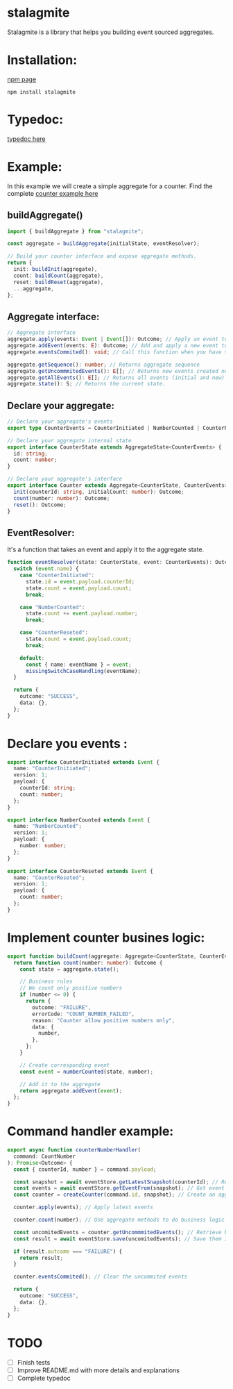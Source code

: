 # stalagmite

Stalagmite is a library that helps you building event sourced aggregates.

# Installation: 

[npm page](https://www.npmjs.com/package/stalagmite)

`npm install stalagmite`

# Typedoc:

[typedoc here](https://sachacr.github.io/stalagmite/modules.html)

# Example:

In this example we will create a simple aggregate for a counter. Find the complete [counter example here](https://github.com/SachaCR/stalagmite/tree/main/src/examples/counter)

## buildAggregate()

```typescript
import { buildAggregate } from "stalagmite";

const aggregate = buildAggregate(initialState, eventResolver);

// Build your counter interface and expose aggregate methods.
return {
  init: buildInit(aggregate),
  count: buildCount(aggregate),
  reset: buildReset(aggregate),
  ...aggregate,
};
```

## Aggregate interface:

```typescript
// Aggregate interface
aggregate.apply(events: Event | Event[]): Outcome; // Apply an event to the aggregate.
aggregate.addEvent(events: E): Outcome; // Add and apply a new event to the aggregate.
aggregate.eventsCommited(): void; // Call this function when you have saved those events in your event store. It clear the uncommited events array

aggregate.getSequence(): number; // Returns aggregate sequence
aggregate.getUncommmitedEvents(): E[]; // Returns new events created not commited yet
aggregate.getAllEvents(): E[]; // Returns all events (initial and new)
aggregate.state(): S; // Returns the current state.
```

## Declare your aggregate:

```typescript
// Declare your aggregate's events
export type CounterEvents = CounterInitiated | NumberCounted | CounterReseted;

// Declare your aggregate internal state
export interface CounterState extends AggregateState<CounterEvents> {
  id: string;
  count: number;
}

// Declare your aggregate's interface
export interface Counter extends Aggregate<CounterState, CounterEvents> {
  init(counterId: string, initialCount: number): Outcome;
  count(number: number): Outcome;
  reset(): Outcome;
}
```

## EventResolver:

It's a function that takes an event and apply it to the aggregate state.

```typescript
function eventResolver(state: CounterState, event: CounterEvents): Outcome {
  switch (event.name) {
    case "CounterInitiated":
      state.id = event.payload.counterId;
      state.count = event.payload.count;
      break;

    case "NumberCounted":
      state.count += event.payload.number;
      break;

    case "CounterReseted":
      state.count = event.payload.count;
      break;

    default:
      const { name: eventName } = event;
      missingSwitchCaseHandling(eventName);
  }

  return {
    outcome: "SUCCESS",
    data: {},
  };
}
```

# Declare you events :

```typescript
export interface CounterInitiated extends Event {
  name: "CounterInitiated";
  version: 1;
  payload: {
    counterId: string;
    count: number;
  };
}

export interface NumberCounted extends Event {
  name: "NumberCounted";
  version: 1;
  payload: {
    number: number;
  };
}

export interface CounterReseted extends Event {
  name: "CounterReseted";
  version: 1;
  payload: {
    count: number;
  };
}
```

# Implement counter busines logic:

```typescript
export function buildCount(aggregate: Aggregate<CounterState, CounterEvents>) {
  return function count(number: number): Outcome {
    const state = aggregate.state();

    // Business rules
    // We count only positive numbers
    if (number <= 0) {
      return {
        outcome: "FAILURE",
        errorCode: "COUNT_NUMBER_FAILED",
        reason: "Counter allow positive numbers only",
        data: {
          number,
        },
      };
    }

    // Create corresponding event
    const event = numberCounted(state, number);

    // Add it to the aggregate
    return aggregate.addEvent(event);
  };
}
```

# Command handler example:

```typescript
export async function counterNumberHandler(
  command: CountNumber
): Promise<Outcome> {
  const { counterId, number } = command.payload;

  const snapshot = await eventStore.getLatestSnapshot(counterId); // Retrieve the latest snapshot for this accountId
  const events = await eventStore.getEventFrom(snapshot); // Get event after this snapshot
  const counter = createCounter(command.id, snapshot); // Create an aggregate from the snapshot

  counter.apply(events); // Apply latest events

  counter.count(number); // Use aggregate methods to do business logic

  const uncomitedEvents = counter.getUncommmitedEvents(); // Retrieve business logic resulting events
  const result = await eventStore.save(uncomitedEvents); // Save them in the event store

  if (result.outcome === "FAILURE") {
    return result;
  }

  counter.eventsCommited(); // Clear the uncommited events

  return {
    outcome: "SUCCESS",
    data: {},
  };
}
```

# TODO

- [ ] Finish tests
- [ ] Improve README.md with more details and explanations
- [ ] Complete typedoc
